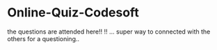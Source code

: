 # Online-Quiz-Codesoft
the questions are attended here!!
!!
...
super way to connected with the others for a questioning..
